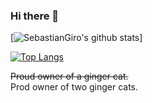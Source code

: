 ### Hi there 👋
[![SebastianGiro's github stats](https://github-readme-stats.vercel.app/api?username=SebastianGiro&count_private=true&show_icons=true&theme=material-palenight)]

[![Top Langs](https://github-readme-stats.vercel.app/api/top-langs/?username=SebastianGiro)](https://github.com/SebastianGiro/github-readme-stats)
<br/>

~~Proud owner of a ginger cat.~~
<br/>
Prod owner of two ginger cats.

